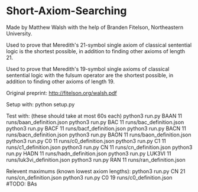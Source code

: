 # Short-Axiom-Searching
 
Made by Matthew Walsh with the help of Branden Fitelson, Northeastern University.

Used to prove that Meredith's 21-symbol single axiom of classical sentential logic is the shortest possible, in addition to finding other axioms of length 21.

Used to prove that Meredith's 19-symbol single axioms of classical sentential logic with the fulsum operator are the shortest possible, in addition to finding other axioms of length 19.

Original preprint: http://fitelson.org/walsh.pdf

Setup with: python setup.py

Test with: (these should take at most 60s each)
python3 run.py BAAN 11 runs/baan_definition.json
python3 run.py BAC 11 runs/bac_definition.json
python3 run.py BACF 11 runs/bacf_definition.json
python3 run.py BACN 11 runs/bacn_definition.json
python3 run.py BAON 11 runs/baon_definition.json
python3 run.py C0 11 runs/c0_definition.json
python3 run.py C1 11 runs/c1_definition.json
python3 run.py CN 11 runs/cn_definition.json
python3 run.py HADN 11 runs/hadn_definition.json
python3 run.py LUK3VI 11 runs/luk3vi_definition.json
python3 run.py RAN 11 runs/ran_definition.json

Relevent maximums (known lowest axiom lengths):
python3 run.py CN 21 runs/cn_definition.json
python3 run.py C0 19 runs/c0_definition.json
#TODO: BAs